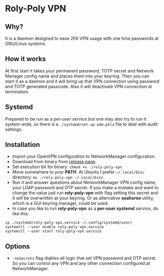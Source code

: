 # Roly-Poly VPN
## Why?
It is a daemon designed to ease 2FA VPN usage with one time passwords at GNU/Linux systems.

## How it works
At first start it takes your permanent password, TOTP secret and Network Manager config name and places them into your keyring.
Then you can start it as a daemon and it will bring up that VPN connection using password and TOTP generated passcode. Also it will deactivate VPN connection at termination.

## Systemd
Prepared to be run as a *per-user service* but one may also try to run it system-wide, so there is a `./systemd/net-up-adm.pkla` file to deal with audit settings.

## Installation
- Import your OpenVPN configuration to NetworkManager configuration.
- Download from binary from [release page](https://github.com/nixargh/roly-poly-vpn/releases).
- Set execution bit for binary: ```chmod +x ./roly-poly-vpn```
- Move somewhere to your **PATH**. At Ubuntu I prefer `~/.local/bin/` directory: ```mv ./roly-poly-vpn ~/.local/bin/```.
- Run it and answer questions about NetworkManager VPN config name, your LDAP password and OTP secret.
If you make a mistake and want to change the value just run **roly-poly-vpn** with flag setting this secret and it will be overwritten at your keyring. Or as alternative **seahorse** utility, which is a GUI keyring manager, could be used.
- In case you like to run **roly-poly-vpn** as a **per-user systemd** service, do like this:  
```
cp ./systemd/roly-poly-vpn.service ~/.config/systemd/user/
systemctl --user enable roly-poly-vpn.service
systemctl --user start roly-poly-vpn.service
```

## Options
- `-noSecrets` flag diables all logic that set VPN password and OTP secret. So you can control any VPN and any other connection configured at NetworkManager.
